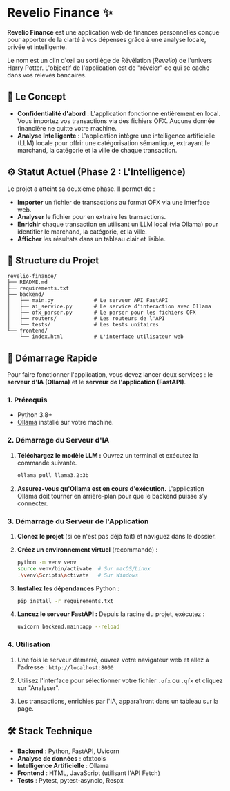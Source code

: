 # Revelio Finance ✨

**Revelio Finance** est une application web de finances personnelles conçue pour apporter de la clarté à vos dépenses grâce à une analyse locale, privée et intelligente.

Le nom est un clin d'œil au sortilège de Révélation (*Revelio*) de l'univers Harry Potter. L'objectif de l'application est de "révéler" ce qui se cache dans vos relevés bancaires.

## 🎯 Le Concept

- **Confidentialité d'abord** : L'application fonctionne entièrement en local. Vous importez vos transactions via des fichiers OFX. Aucune donnée financière ne quitte votre machine.
- **Analyse Intelligente** : L'application intègre une intelligence artificielle (LLM) locale pour offrir une catégorisation sémantique, extrayant le marchand, la catégorie et la ville de chaque transaction.

## ⚙️ Statut Actuel (Phase 2 : L'Intelligence)

Le projet a atteint sa deuxième phase. Il permet de :

- **Importer** un fichier de transactions au format OFX via une interface web.
- **Analyser** le fichier pour en extraire les transactions.
- **Enrichir** chaque transaction en utilisant un LLM local (via Ollama) pour identifier le marchand, la catégorie, et la ville.
- **Afficher** les résultats dans un tableau clair et lisible.

## 📂 Structure du Projet

```
revelio-finance/
├── README.md
├── requirements.txt
├── backend/
│   ├── main.py             # Le serveur API FastAPI
│   ├── ai_service.py       # Le service d'interaction avec Ollama
│   ├── ofx_parser.py       # Le parser pour les fichiers OFX
│   ├── routers/            # Les routeurs de l'API
│   └── tests/              # Les tests unitaires
└── frontend/
    └── index.html          # L'interface utilisateur web
```

## 🚀 Démarrage Rapide

Pour faire fonctionner l'application, vous devez lancer deux services : le **serveur d'IA (Ollama)** et le **serveur de l'application (FastAPI)**.

### 1. Prérequis

- Python 3.8+
- [Ollama](https://ollama.com) installé sur votre machine.

### 2. Démarrage du Serveur d'IA

1.  **Téléchargez le modèle LLM :** Ouvrez un terminal et exécutez la commande suivante.
    ```bash
    ollama pull llama3.2:3b
    ```

2.  **Assurez-vous qu'Ollama est en cours d'exécution.** L'application Ollama doit tourner en arrière-plan pour que le backend puisse s'y connecter.

### 3. Démarrage du Serveur de l'Application

1.  **Clonez le projet** (si ce n'est pas déjà fait) et naviguez dans le dossier.

2.  **Créez un environnement virtuel** (recommandé) :
    ```bash
    python -m venv venv
    source venv/bin/activate  # Sur macOS/Linux
    .\venv\Scripts\activate   # Sur Windows
    ```

3.  **Installez les dépendances** Python :
    ```bash
    pip install -r requirements.txt
    ```

4.  **Lancez le serveur FastAPI :** Depuis la racine du projet, exécutez :
    ```bash
    uvicorn backend.main:app --reload
    ```

### 4. Utilisation

1.  Une fois le serveur démarré, ouvrez votre navigateur web et allez à l'adresse :
    `http://localhost:8000`

2.  Utilisez l'interface pour sélectionner votre fichier `.ofx` ou `.qfx` et cliquez sur "Analyser".

3.  Les transactions, enrichies par l'IA, apparaîtront dans un tableau sur la page.

## 🛠️ Stack Technique

- **Backend** : Python, FastAPI, Uvicorn
- **Analyse de données** : ofxtools
- **Intelligence Artificielle** : Ollama
- **Frontend** : HTML, JavaScript (utilisant l'API Fetch)
- **Tests** : Pytest, pytest-asyncio, Respx
